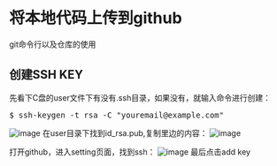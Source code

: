 # 将本地代码上传到github
git命令行以及仓库的使用
## 创建SSH KEY
先看下C盘的user文件下有没有.ssh目录，如果没有，就输入命令进行创建：
<pre>
$ ssh-keygen -t rsa -C "youremail@example.com"
</pre>
![image](https://github.com/Sumahan/learning-git/blob/master/%E5%88%9B%E5%BB%BASSH-KEY.jpg)
在user目录下找到id_rsa.pub,复制里边的内容：
![image](https://github.com/Sumahan/learning-git/blob/master/key.jpg)

打开github，进入setting页面，找到ssh：
![image](https://github.com/Sumahan/learning-git/blob/master/add_key.jpg)
最后点击add key


